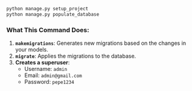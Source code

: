 ```bash
python manage.py setup_project
python manage.py populate_database
```

### What This Command Does:
1. **`makemigrations`**: Generates new migrations based on the changes in your models.
2. **`migrate`**: Applies the migrations to the database.
3. **Creates a superuser**:
   - Username: `admin`
   - Email: `admin@gmail.com`
   - Password: `pepe1234`
